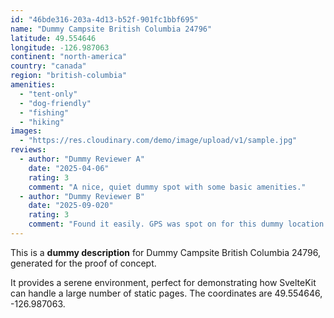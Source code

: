 ```yaml
---
id: "46bde316-203a-4d13-b52f-901fc1bbf695"
name: "Dummy Campsite British Columbia 24796"
latitude: 49.554646
longitude: -126.987063
continent: "north-america"
country: "canada"
region: "british-columbia"
amenities:
  - "tent-only"
  - "dog-friendly"
  - "fishing"
  - "hiking"
images:
  - "https://res.cloudinary.com/demo/image/upload/v1/sample.jpg"
reviews:
  - author: "Dummy Reviewer A"
    date: "2025-04-06"
    rating: 3
    comment: "A nice, quiet dummy spot with some basic amenities."
  - author: "Dummy Reviewer B"
    date: "2025-09-020"
    rating: 3
    comment: "Found it easily. GPS was spot on for this dummy location."
---
```


This is a **dummy description** for Dummy Campsite British Columbia 24796, generated for the proof of concept.

It provides a serene environment, perfect for demonstrating how SvelteKit can handle a large number of static pages. The coordinates are 49.554646, -126.987063.
